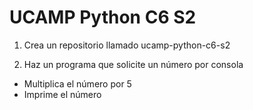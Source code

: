 # UCAMP Python C6 S2

1. Crea un repositorio llamado ucamp-python-c6-s2

2. Haz un programa que solicite un número por consola
- Multiplica el número por 5
- Imprime el número
